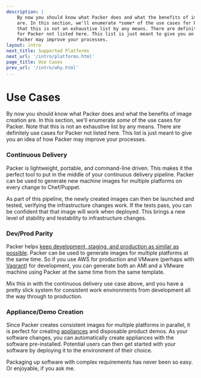 ```yaml
---
description: |
    By now you should know what Packer does and what the benefits of image creation
    are. In this section, we'll enumerate *some* of the use cases for Packer. Note
    that this is not an exhaustive list by any means. There are definitely use cases
    for Packer not listed here. This list is just meant to give you an idea of how
    Packer may improve your processes.
layout: intro
next_title: Supported Platforms
next_url: '/intro/platforms.html'
page_title: Use Cases
prev_url: '/intro/why.html'
...
```


# Use Cases

By now you should know what Packer does and what the benefits of image creation
are. In this section, we'll enumerate *some* of the use cases for Packer. Note
that this is not an exhaustive list by any means. There are definitely use cases
for Packer not listed here. This list is just meant to give you an idea of how
Packer may improve your processes.

### Continuous Delivery

Packer is lightweight, portable, and command-line driven. This makes it the
perfect tool to put in the middle of your continuous delivery pipeline. Packer
can be used to generate new machine images for multiple platforms on every
change to Chef/Puppet.

As part of this pipeline, the newly created images can then be launched and
tested, verifying the infrastructure changes work. If the tests pass, you can be
confident that that image will work when deployed. This brings a new level of
stability and testability to infrastructure changes.

### Dev/Prod Parity

Packer helps [keep development, staging, and production as similar as
possible](http://www.12factor.net/dev-prod-parity). Packer can be used to
generate images for multiple platforms at the same time. So if you use AWS for
production and VMware (perhaps with [Vagrant](http://www.vagrantup.com)) for
development, you can generate both an AMI and a VMware machine using Packer at
the same time from the same template.

Mix this in with the continuous delivery use case above, and you have a pretty
slick system for consistent work environments from development all the way
through to production.

### Appliance/Demo Creation

Since Packer creates consistent images for multiple platforms in parallel, it is
perfect for creating
[appliances](http://en.wikipedia.org/wiki/Software_appliance) and disposable
product demos. As your software changes, you can automatically create appliances
with the software pre-installed. Potential users can then get started with your
software by deploying it to the environment of their choice.

Packaging up software with complex requirements has never been so easy. Or
enjoyable, if you ask me.
